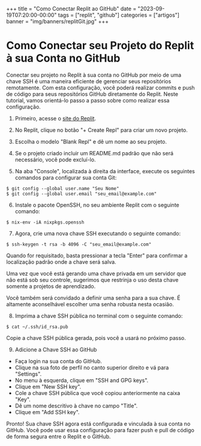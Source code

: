 +++
title = "Como Conectar Replit ao GitHub"
date = "2023-09-19T07:20:00-00:00"
tags = ["replit", "github"]
categories = ["artigos"]
banner = "img/banners/replitGit.jpg"
+++

# Como Conectar seu Projeto do Replit à sua Conta no GitHub

Conectar seu projeto no Replit à sua conta no GitHub por meio de uma chave SSH é uma maneira eficiente de gerenciar seus repositórios remotamente. Com esta configuração, você poderá realizar commits e push de código para seus repositórios GitHub diretamente do Replit. Neste tutorial, vamos orientá-lo passo a passo sobre como realizar essa configuração.

1. Primeiro, acesse o [site do Replit](https://replit.com/~).

2. No Replit, clique no botão "+ Create Repl" para criar um novo projeto.

3. Escolha o modelo "Blank Repl" e dê um nome ao seu projeto.

4. Se o projeto criado incluir um README.md padrão que não será necessário, você pode excluí-lo.

5. Na aba "Console", localizada à direita da interface, execute os seguintes comandos para configurar sua conta Git:

```
$ git config --global user.name "Seu Nome"
$ git config --global user.email "seu_email@example.com"
```

6. Instale o pacote OpenSSH, no seu ambiente Replit com o seguinte comando:

```
$ nix-env -iA nixpkgs.openssh
```

7. Agora, crie uma nova chave SSH executando o seguinte comando:

```
$ ssh-keygen -t rsa -b 4096 -C "seu_email@example.com"
```

Quando for requisitado, basta pressionar a tecla "Enter" para confirmar a localização padrão onde a chave será salva.

Uma vez que você está gerando uma chave privada em um servidor que não está sob seu controle, sugerimos que restrinja o uso desta chave somente a projetos de aprendizado.

Você também será convidado a definir uma senha para a sua chave. É altamente aconselhável escolher uma senha robusta nesta ocasião.

8. Imprima a chave SSH pública no terminal com o seguinte comando:

```
$ cat ~/.ssh/id_rsa.pub
```

Copie a chave SSH pública gerada, pois você a usará no próximo passo.

9. Adicione a Chave SSH ao GitHub
- Faça login na sua conta do GitHub.
- Clique na sua foto de perfil no canto superior direito e vá para "Settings".
- No menu à esquerda, clique em "SSH and GPG keys".
- Clique em "New SSH key".
- Cole a chave SSH pública que você copiou anteriormente na caixa "Key".
- Dê um nome descritivo à chave no campo "Title".
- Clique em "Add SSH key".

Pronto! Sua chave SSH agora está configurada e vinculada à sua conta no GitHub. Você pode usar essa configuração para fazer push e pull de código de forma segura entre o Replit e o GitHub.